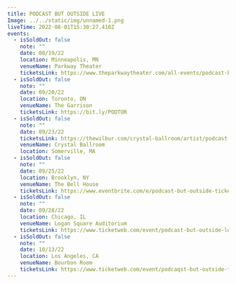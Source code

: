 ```yaml
---
title: PODCAST BUT OUTSIDE LIVE
Image: ../../static/img/unnamed-1.png
liveTime: 2022-08-01T15:30:27.410Z
events:
  - isSoldOut: false
    note: ""
    date: 08/19/22
    location: Minneapolis, MN
    venueName: Parkway Theater
    ticketsLink: https://www.theparkwaytheater.com/all-events/podcast-but-outside
  - isSoldOut: false
    note: ""
    date: 09/20/22
    location: Toronto, ON
    venueName: The Garrison
    ticketsLink: https://bit.ly/PODTOR
  - isSoldOut: false
    note: ""
    date: 09/23/22
    ticketsLink: https://thewilbur.com/crystal-ballroom/artist/podcast-but-outside/
    venueName: Crystal Ballroom
    location: Somerville, MA
  - isSoldOut: false
    note: ""
    date: 09/25/22
    location: Brooklyn, NY
    venueName: The Bell House
    ticketsLink: https://www.eventbrite.com/e/podcast-but-outside-tickets-393221063787
  - isSoldOut: false
    note: ""
    date: 09/28/22
    location: Chicago, IL
    venueName: Logan Square Auditorium
    ticketsLink: https://www.ticketweb.com/event/podcast-but-outside-logan-square-auditorium-tickets/12352765?pl=kickstand
  - isSoldOut: false
    note: ""
    date: 10/13/22
    location: Los Angeles, CA
    venueName: Bourbon Room
    ticketsLink: https://www.ticketweb.com/event/podcaqst-but-outside-the-bourbon-room-tickets/12352745?pl=BourbonRoom
---
```

